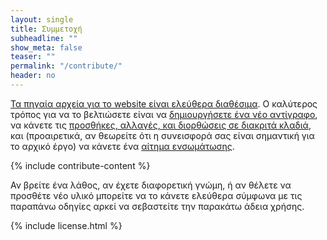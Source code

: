 ```yaml
---
layout: single
title: Συμμετοχή
subheadline: ""
show_meta: false
teaser: ""
permalink: "/contribute/"
header: no
---
```


[Τα πηγαία αρχεία για το website είναι ελεύθερα διαθέσιμα](https://github.com/mibook/gr). Ο καλύτερος τρόπος για να το βελτιώσετε είναι να [δημιουργήσετε ένα νέο αντίγραφο](https://guides.github.com/activities/forking/), να κάνετε τις [προσθήκες, αλλαγές, και διορθώσεις σε διακριτά κλαδιά](https://guides.github.com/introduction/flow/), και (προαιρετικά, αν θεωρείτε ότι η συνεισφορά σας είναι σημαντική για το αρχικό έργο) να κάνετε ένα [αίτημα ενσωμάτωσης](https://guides.github.com/activities/hello-world/#pr).

{% include contribute-content %}

Αν βρείτε ένα λάθος, αν έχετε διαφορετική γνώμη, ή αν θέλετε να προσθέτε νέο υλικό μπορείτε να το κάνετε ελεύθερα σύμφωνα με τις παραπάνω οδηγίες αρκεί να σεβαστείτε την παρακάτω άδεια χρήσης.

{% include license.html %}
